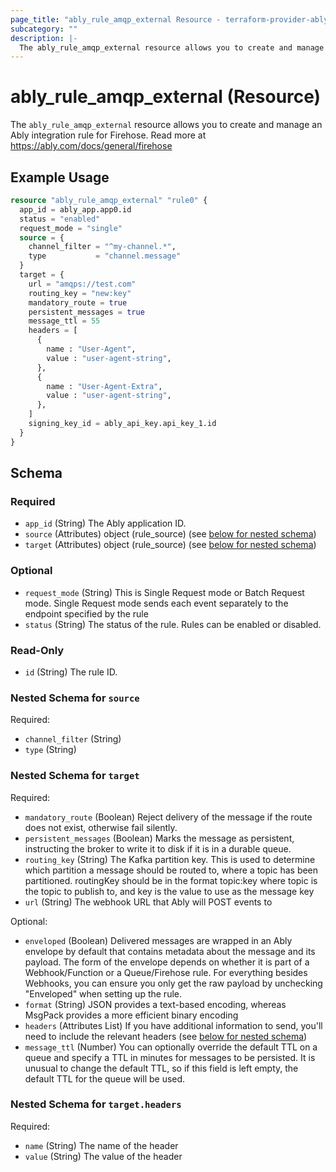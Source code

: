 ```yaml
---
page_title: "ably_rule_amqp_external Resource - terraform-provider-ably"
subcategory: ""
description: |-
  The ably_rule_amqp_external resource allows you to create and manage an Ably integration rule for Firehose. Read more at https://ably.com/docs/general/firehose
---
```


# ably_rule_amqp_external (Resource)

The `ably_rule_amqp_external` resource allows you to create and manage an Ably integration rule for Firehose. Read more at https://ably.com/docs/general/firehose


## Example Usage

```terraform
resource "ably_rule_amqp_external" "rule0" {
  app_id = ably_app.app0.id
  status = "enabled"
  request_mode = "single"
  source = {
    channel_filter = "^my-channel.*",
    type           = "channel.message"
  }
  target = {
    url = "amqps://test.com"
    routing_key = "new:key"
    mandatory_route = true
    persistent_messages = true
    message_ttl = 55
    headers = [
      {
        name : "User-Agent",
        value : "user-agent-string",
      },
      {
        name : "User-Agent-Extra",
        value : "user-agent-string",
      },
    ]
    signing_key_id = ably_api_key.api_key_1.id
  }
}
```

<!-- schema generated by tfplugindocs -->
## Schema

### Required

- `app_id` (String) The Ably application ID.
- `source` (Attributes) object (rule_source) (see [below for nested schema](#nestedatt--source))
- `target` (Attributes) object (rule_source) (see [below for nested schema](#nestedatt--target))

### Optional

- `request_mode` (String) This is Single Request mode or Batch Request mode. Single Request mode sends each event separately to the endpoint specified by the rule
- `status` (String) The status of the rule. Rules can be enabled or disabled.

### Read-Only

- `id` (String) The rule ID.

<a id="nestedatt--source"></a>
### Nested Schema for `source`

Required:

- `channel_filter` (String)
- `type` (String)


<a id="nestedatt--target"></a>
### Nested Schema for `target`

Required:

- `mandatory_route` (Boolean) Reject delivery of the message if the route does not exist, otherwise fail silently.
- `persistent_messages` (Boolean) Marks the message as persistent, instructing the broker to write it to disk if it is in a durable queue.
- `routing_key` (String) The Kafka partition key. This is used to determine which partition a message should be routed to, where a topic has been partitioned. routingKey should be in the format topic:key where topic is the topic to publish to, and key is the value to use as the message key
- `url` (String) The webhook URL that Ably will POST events to

Optional:

- `enveloped` (Boolean) Delivered messages are wrapped in an Ably envelope by default that contains metadata about the message and its payload. The form of the envelope depends on whether it is part of a Webhook/Function or a Queue/Firehose rule. For everything besides Webhooks, you can ensure you only get the raw payload by unchecking "Enveloped" when setting up the rule.
- `format` (String) JSON provides a text-based encoding, whereas MsgPack provides a more efficient binary encoding
- `headers` (Attributes List) If you have additional information to send, you'll need to include the relevant headers (see [below for nested schema](#nestedatt--target--headers))
- `message_ttl` (Number) You can optionally override the default TTL on a queue and specify a TTL in minutes for messages to be persisted. It is unusual to change the default TTL, so if this field is left empty, the default TTL for the queue will be used.

<a id="nestedatt--target--headers"></a>
### Nested Schema for `target.headers`

Required:

- `name` (String) The name of the header
- `value` (String) The value of the header